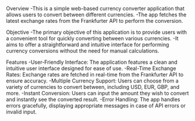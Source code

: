Overview
-This is a simple web-based currency converter application that allows users to convert between different currencies.
-The app fetches the latest exchange rates from the Frankfurter API to perform the conversion.

Objective
-The primary objective of this application is to provide users with a convenient tool for quickly converting between various currencies. 
-It aims to offer a straightforward and intuitive interface for performing currency conversions without the need for manual calculations.

Features
 -User-Friendly Interface: The application features a clean and intuitive user interface designed for ease of use.
 -Real-Time Exchange Rates: Exchange rates are fetched in real-time from the Frankfurter API to ensure accuracy.
 -Multiple Currency Support: Users can choose from a variety of currencies to convert between, including USD, EUR, GBP, and more.
 -Instant Conversion: Users can input the amount they wish to convert and instantly see the converted result.
 -Error Handling: The app handles errors gracefully, displaying appropriate messages in case of API errors or invalid input.
